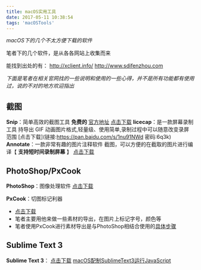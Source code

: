 ```yaml
---
title: macOS实用工具
date: 2017-05-11 10:38:54
tags: 'macOSTools'
---
```


*macOS下的几个不太方便下载的软件*

笔者下的几个软件，是从各各网站上收集而来

能找到出处的有：
http://xclient.info/
http://www.sdifenzhou.com


<!-- more -->
*下面是笔者在相关官网找的一些说明和使用的一些心得，并不是所有功能都有使用过，说的不对的地方欢迎指出*

截图
---
**Snip**：简单高效的截图工具
  **免费的** [官方地址](http://snip.qq.com/)
  [点击下载](https://pan.baidu.com/s/1dFI8HPn)
**licecap**：是一款屏幕录制工具
  持导出 GIF 动画图片格式,轻量级、使用简单,录制过程中可以随意改变录屏范围
  [点击下载](链接:https://pan.baidu.com/s/1nu91NWd 密码:6q3k)
**Annotate**：一款非常有趣的图片注释软件
  截图，可以方便的在截取的图片进行编译【 **支持短时间录制屏幕** 】
  [点击下载](https://pan.baidu.com/s/1boM0rN5)


PhotoShop/PxCook
---
**PhotoShop**：图像处理软件
  [点击下载](https://pan.baidu.com/s/1jHYZBZg)

**PxCook**：切图标记利器
  * [点击下载](https://pan.baidu.com/s/1pL50Zyz)
  * 笔者主要用他来做一些素材的导出，在图片上标记字号，颜色等
  * 笔者使用PxCook进行素材导出是与PhotoShop相结合使用的[具体步骤](http://irenachou.github.io/2016/11/17/16-11-17-MobileTerminalCutImage/)


Sublime Text 3
---
**Sublime Text 3**：
  [点击下载](https://download.sublimetext.com/Sublime%20Text%20Build%203126.dmg)
  [macOS配制SublimeText3运行JavaScript](http://irenachou.github.io/2016/12/27/16-12-27-macOS-SublimeText3/)
